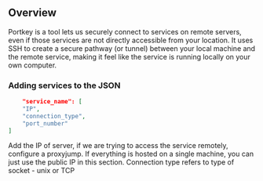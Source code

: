 ## Overview

Portkey is a tool lets us securely connect to services on remote servers, even if those services are not directly accessible from your location. It uses SSH to create a secure pathway (or tunnel) between your local machine and the remote service, making it feel like the service is running locally on your own computer. 


### Adding services to the JSON

```json
    "service_name": [
    "IP",
    "connection_type", 
    "port_number"
]
```
Add the IP of server, if we are trying to access the service remotely, configure a proxyjump. If everything is hosted on a single machine, you can just use the public IP in this section. Connection type refers to type of socket - unix or TCP